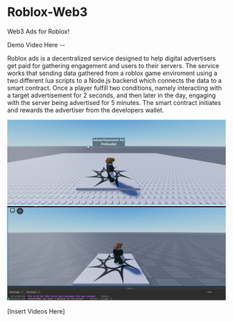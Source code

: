 # Roblox-Web3
Web3 Ads for Roblox!

Demo Video Here -- 

Roblox ads is a decentralized service designed to help digital advertisers get paid for gathering engagement and users to their servers. 
The service works that sending data gathered from a roblox game enviroment using a two different lua scripts to a Node.js backend which connects the data to a smart contract.
Once a player fulfill two conditions, namely interacting with a target advertisement for 2 seconds, and then later in the day, engaging with the server being advertised for 5 minutes. The smart contract initiates and rewards the advertiser from the developers wallet. 

![alt text](https://github.com/MonkeyBebu911/Roblox-Web3/blob/main/image1.png)
![alt text](https://github.com/MonkeyBebu911/Roblox-Web3/blob/main/image2.png)

[Insert Videos Here]
